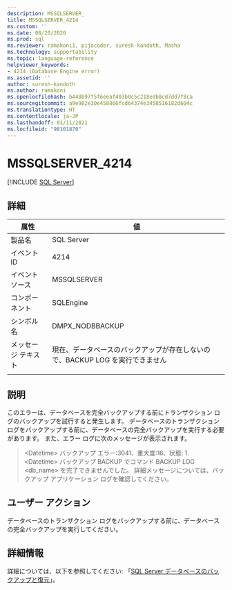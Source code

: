 ```yaml
---
description: MSSQLSERVER_
title: MSSQLSERVER_4214
ms.custom: ''
ms.date: 08/20/2020
ms.prod: sql
ms.reviewer: ramakoni1, pijocoder, suresh-kandoth, Masha
ms.technology: supportability
ms.topic: language-reference
helpviewer_keywords:
- 4214 (Database Engine error)
ms.assetid: ''
author: suresh-kandoth
ms.author: ramakoni
ms.openlocfilehash: b448b97f5f6eeaf403b0c5c218edb8cd7dd7f8ca
ms.sourcegitcommit: a9e982e30e458866fcd64374e3458516182d604c
ms.translationtype: HT
ms.contentlocale: ja-JP
ms.lasthandoff: 01/11/2021
ms.locfileid: "98101870"
---
```

# <a name="mssqlserver_4214"></a>MSSQLSERVER_4214
 [!INCLUDE [SQL Server](../../includes/applies-to-version/sqlserver.md)]

## <a name="details"></a>詳細

|属性|値|
|---|---|
|製品名|SQL Server|
|イベント ID|4214|
|イベント ソース|MSSQLSERVER|
|コンポーネント|SQLEngine|
|シンボル名|DMPX_NODBBACKUP|
|メッセージ テキスト|現在、データベースのバックアップが存在しないので、BACKUP LOG を実行できません|
||

## <a name="explanation"></a>説明

このエラーは、データベースを完全バックアップする前にトランザクション ログのバックアップを試行すると発生します。 データベースのトランザクション ログをバックアップする前に、データベースの完全バックアップを実行する必要があります。 また、エラー ログに次のメッセージが表示されます。

> \<Datetime> バックアップ    エラー:3041、重大度:16、状態: 1.  
\<Datetime>  バックアップ     BACKUP でコマンド BACKUP LOG \<db_name> を完了できませんでした。 詳細メッセージについては、バックアップ アプリケーション ログを確認してください。

## <a name="user-action"></a>ユーザー アクション

データベースのトランザクション ログをバックアップする前に、データベースの完全バックアップを実行してください。

## <a name="more-information"></a>詳細情報

詳細については、以下を参照してください: 「[SQL Server データベースのバックアップと復元](../backup-restore/back-up-and-restore-of-sql-server-databases.md)」。